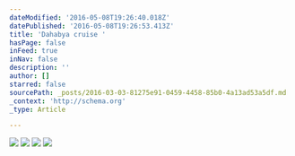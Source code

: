 ```yaml
---
dateModified: '2016-05-08T19:26:40.018Z'
datePublished: '2016-05-08T19:26:53.413Z'
title: 'Dahabya cruise '
hasPage: false
inFeed: true
inNav: false
description: ''
author: []
starred: false
sourcePath: _posts/2016-03-03-81275e91-0459-4458-85b0-4a13ad53a5df.md
_context: 'http://schema.org'
_type: Article

---
```

![](https://the-grid-user-content.s3-us-west-2.amazonaws.com/22cc3dff-f6df-49cc-b760-8352ae96f93e.jpg)
![](https://the-grid-user-content.s3-us-west-2.amazonaws.com/44677f82-43af-44ce-8d02-27c9ffe771ba.jpg)
![](https://the-grid-user-content.s3-us-west-2.amazonaws.com/8bda71d1-11b3-47ba-a95d-2685edee2957.jpg)
![](https://the-grid-user-content.s3-us-west-2.amazonaws.com/2f2de614-fcd7-4342-a716-1266219af026.jpg)